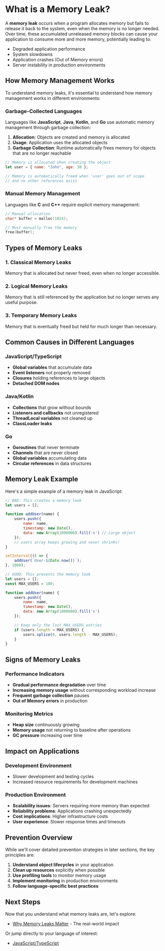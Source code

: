 # What is a Memory Leak?

A **memory leak** occurs when a program allocates memory but fails to release it back to the system, even when the memory is no longer needed. Over time, these accumulated unreleased memory blocks can cause your application to consume more and more memory, potentially leading to:

- Degraded application performance
- System slowdowns
- Application crashes (Out of Memory errors)
- Server instability in production environments

## How Memory Management Works

To understand memory leaks, it's essential to understand how memory management works in different environments:

### Garbage-Collected Languages

Languages like **JavaScript**, **Java**, **Kotlin**, and **Go** use automatic memory management through garbage collection:

1. **Allocation**: Objects are created and memory is allocated
2. **Usage**: Application uses the allocated objects
3. **Garbage Collection**: Runtime automatically frees memory for objects that are no longer reachable

```javascript
// Memory is allocated when creating the object
let user = { name: "John", age: 30 };

// Memory is automatically freed when 'user' goes out of scope
// and no other references exist
```

### Manual Memory Management

Languages like **C** and **C++** require explicit memory management:

```c
// Manual allocation
char* buffer = malloc(1024);

// Must manually free the memory
free(buffer);
```

## Types of Memory Leaks

### 1. **Classical Memory Leaks**

Memory that is allocated but never freed, even when no longer accessible.

### 2. **Logical Memory Leaks**

Memory that is still referenced by the application but no longer serves any useful purpose.

### 3. **Temporary Memory Leaks**

Memory that is eventually freed but held for much longer than necessary.

## Common Causes in Different Languages

### JavaScript/TypeScript

- **Global variables** that accumulate data
- **Event listeners** not properly removed
- **Closures** holding references to large objects
- **Detached DOM nodes**

### Java/Kotlin

- **Collections** that grow without bounds
- **Listeners and callbacks** not unregistered
- **ThreadLocal variables** not cleaned up
- **ClassLoader leaks**

### Go

- **Goroutines** that never terminate
- **Channels** that are never closed
- **Global variables** accumulating data
- **Circular references** in data structures

## Memory Leak Example

Here's a simple example of a memory leak in JavaScript:

```javascript
// BAD: This creates a memory leak
let users = [];

function addUser(name) {
    users.push({
        name: name,
        timestamp: new Date(),
        data: new Array(1000000).fill('x') // Large object
    });
    // users array keeps growing and never shrinks!
}

setInterval(() => {
    addUser(`User-${Date.now()}`);
}, 1000);
```

```javascript
// GOOD: This prevents the memory leak
let users = [];
const MAX_USERS = 100;

function addUser(name) {
    users.push({
        name: name,
        timestamp: new Date(),
        data: new Array(1000000).fill('x')
    });

    // Keep only the last MAX_USERS entries
    if (users.length > MAX_USERS) {
        users.splice(0, users.length - MAX_USERS);
    }
}
```

## Signs of Memory Leaks

### Performance Indicators

- **Gradual performance degradation** over time
- **Increasing memory usage** without corresponding workload increase
- **Frequent garbage collection** pauses
- **Out of Memory errors** in production

### Monitoring Metrics

- **Heap size** continuously growing
- **Memory usage** not returning to baseline after operations
- **GC pressure** increasing over time

## Impact on Applications

### Development Environment

- Slower development and testing cycles
- Increased resource requirements for development machines

### Production Environment

- **Scalability issues**: Servers requiring more memory than expected
- **Reliability problems**: Applications crashing unexpectedly
- **Cost implications**: Higher infrastructure costs
- **User experience**: Slower response times and timeouts

## Prevention Overview

While we'll cover detailed prevention strategies in later sections, the key principles are:

1. **Understand object lifecycles** in your application
2. **Clean up resources** explicitly when possible
3. **Use profiling tools** to monitor memory usage
4. **Implement monitoring** in production environments
5. **Follow language-specific best practices**

## Next Steps

Now that you understand what memory leaks are, let's explore:

- [Why Memory Leaks Matter](/introduction/why-it-matters) - The real-world impact
<!-- - [Common Memory Leak Patterns](/introduction/common-patterns) - Recognize typical scenarios -->
<!-- - [Detection Strategies](/detection/strategies) - How to find memory leaks -->

Or jump directly to your language of interest:

- [JavaScript/TypeScript](/languages/javascript)
<!-- - [Java](/languages/java) -->
<!-- - [Kotlin](/languages/kotlin) -->
<!-- - [Go](/languages/go) -->
